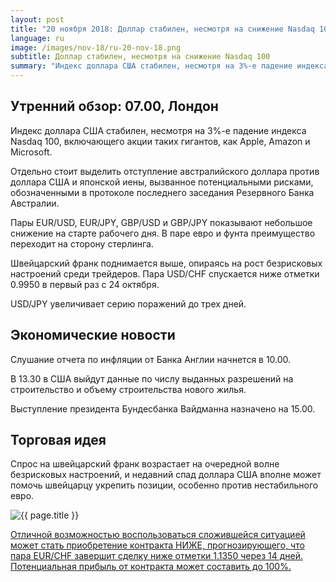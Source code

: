 ```yaml
---
layout: post
title: "20 ноября 2018: Доллар стабилен, несмотря на снижение Nasdaq 100"
language: ru
image: /images/nov-18/ru-20-nov-18.png
subtitle: Доллар стабилен, несмотря на снижение Nasdaq 100
summary: "Индекс доллара США стабилен, несмотря на 3%-е падение индекса Nasdaq 100, включающего акции таких гигантов, как Apple, Amazon и Microsoft"
---
```

## Утренний обзор: 07.00, Лондон
 
Индекс доллара США стабилен, несмотря на 3%-е падение индекса Nasdaq 100, включающего акции таких гигантов, как Apple, Amazon и Microsoft.

Отдельно стоит выделить отступление австралийского доллара против доллара США и японской иены, вызванное потенциальными рисками, обозначенными в протоколе последнего заседания Резервного Банка Австралии. 

Пары EUR/USD, EUR/JPY, GBP/USD и GBP/JPY показывают небольшое снижение на старте рабочего дня. В паре евро и фунта преимущество переходит на сторону стерлинга.

Швейцарский франк поднимается выше, опираясь на рост безрисковых настроений среди трейдеров. Пара USD/CHF спускается ниже отметки 0.9950 в первый раз с 24 октября.

USD/JPY увеличивает серию поражений до трех дней.
 
## Экономические новости
 
Слушание отчета по инфляции от Банка Англии начнется в 10.00.

В 13.30 в США выйдут данные по числу выданных разрешений на строительство и объему строительства нового жилья.

Выступление президента Бундесбанка Вайдманна назначено на 15.00.

## Торговая идея
 
Спрос на швейцарский франк возрастает на очередной волне безрисковых настроений, и недавний спад доллара США вполне может помочь швейцарцу укрепить позиции, особенно против нестабильного евро.

<img src="{{ site.url }}/images/nov-18/ru-20-nov-18.png" alt="{{ page.title }}"  title="{{ page.title }}">

<a href="%LINK%%?currency=USD&market=forex&underlying=frxEURCHF&formname=higherlower&duration_amount=14&duration_units=d&amount=10&amount_type=stake&expiry_type=duration&barrier=1.1350" target="_blank" rel="noopener noreferrer nofollow">Отличной возможностью воспользоваться сложившейся ситуацией может стать приобретение контракта НИЖЕ, прогнозирующего, что пара EUR/CHF завершит сделку ниже отметки 1.1350 через 14 дней. Потенциальная прибыль от контракта может составить до 100%.</a>
